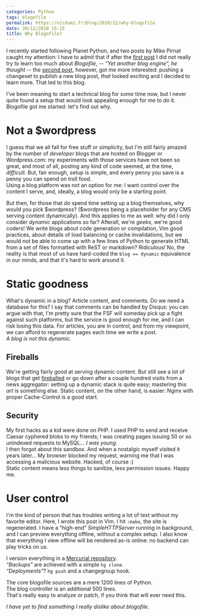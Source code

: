```yaml
---
categories: Python
tags: blogofile
permalink: https://nicdumz.fr/blog/2010/12/why-blogofile
date: 30/12/2010 15:15
title: Why Blogofile?
---
```

<p>
I recently started following Planet Python, and two posts by Mike Pirnat caught
my attention: I have to admit that if after the
<a href="http://mike.pirnat.com/2010/12/18/why-i-switched-to-blogofile">first post</a>
I did not really try to learn too much about <em>Blogofile</em>, --
<em>&#8220;Yet another blog engine&#8221;, he thought</em> -- the
<a href="http://mike.pirnat.com/2010/12/21/how-i-deploy-my-blogofile-blog-on-webfaction/">second post</a>,
however, got me more interested: pushing a changeset to publish a new blog
post, <em>that</em> looked exciting and I decided to learn more. That led to
this blog.
</p>

<p>
I've been meaning to start a technical blog for <em>some</em> time now, but I never
quite found a setup that would look appealing enough for me to <em>do</em> it.
Blogofile got me started: let's find out why.
</p>

<h1>Not a $wordpress</h1>

<p>
I guess that we all fall for free stuff or simplicity, but
I'm still fairly amazed by the number of <em>developer</em> blogs that are hosted
on Blogger or Wordpress.com: my experiments with those services have not been so
great, and most of all, posting any kind of code seemed, at the time, 
<em>difficult</em>. But, fair enough, setup is simple, and every penny you save is
a penny you can spend on troll food.
<br />
Using a blog platform was not an option for me: I want control over the content I
serve, and, ideally, a blog would only be a starting point.
</p>

<p>
But then, for those that <em>do</em> spend time setting up a blog themselves, why
would you pick $wordpress? ($wordpress being a placeholder for any CMS serving
content dynamically). And this applies to me as well: why did I only consider
<em>dynamic</em> applications so far?
Afterall, we're <em>geeks</em>, we're good coders!
We write blogs about code generation or compilation, Vim good practices,
about details of load balancing or cache invalidations,
but we would not be able to come up with a few lines of Python to generate
HTML from a set of files formatted with ReST or markdown?
Ridiculous! No, the reality is that most of us have hard-coded the <code>blog == dynamic</code> equivalence in our minds, and that it's hard to work around it.
</p>

<h1>Static goodness</h1>

<p>
What's dynamic in a blog? Article content, and comments. Do we need a database for
this? I say that comments can be handled by Disqus: you can argue with that,
I'm pretty sure that the FSF will someday pick up a fight against such
platforms, but the service is good enough for me, and I can risk losing
this data. For articles, you are in control, and from my viewpoint, we
can afford to regenerate pages each time we write a post.<br />
<em>A blog is not this dynamic.</em>
</p>

<h2>Fireballs</h2>
<p>
We're getting fairly good at serving dynamic content. But still see a lot
of blogs that get <a href="http://daringfireball.net">fireballed</a> or go down
after a couple hundred visits from a news aggregator: setting up a dynamic stack is quite
easy; mastering this <em>art</em> is something else.
Static content, on the other hand, is easier: Nginx with proper Cache-Control
is a good start.
</p>

<h2>Security</h2>
<p>
My first hacks as a kid were done on PHP. I used PHP to send and receive
Caesar cyphered blobs to my friends; I was creating pages issuing 50 or so
unindexed requests to MySQL... <em>I was young</em>.<br />
I then forgot about this sandbox. And when a nostalgic myself visited it
years later... My browser blocked my request, warning me that I was accessing
a malicious website. Hacked, of course :)
<br />
Static content means less things to sanitize, less permission issues. Happy me.
</p>

<h1>User control</h1>
<p>
I'm the kind of person that has troubles writing a lot of text without my
favorite editor. Here, I wrote this post in Vim. I hit <code>:make</code>,
the site is regenerated. I have a &#8220;high-end&#8221; <em>SimpleHTTPServer</em>
running in background, and I can preview everything offline, without a
complex setup. I also know that everything I view offline will be rendered as-is
online: no backend can play tricks on us.
</p>

<p>
I version everything in a <a href="https://bitbucket.org/nicdumz/website" title="bitbucket repository">Mercurial repository</a>.<br />
<em>&#8220;Backups&#8221;</em> are achieved with a simple <code>hg clone</code>. <br/>
<em>&#8220;Deployments&#8221;</em>? <code>hg push</code> and a changegroup hook.
</p>

<p>
The core blogofile sources are a mere 1200 lines of Python.<br />
The blog controller is an additional 500 lines.<br />
That's really easy to analyze or patch, if you think that will ever need this.
</p>

<em>I have yet to find something I really dislike about blogofile.</em>
